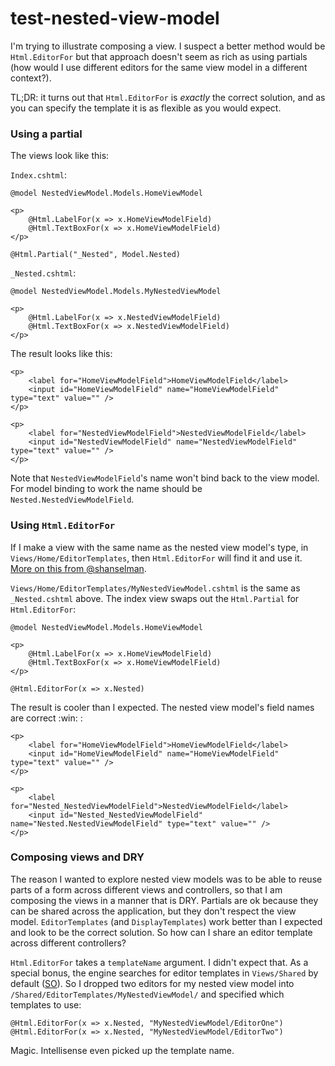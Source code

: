 test-nested-view-model
======================

I'm trying to illustrate composing a view. I suspect a better method would be `Html.EditorFor` but that approach doesn't seem as rich as using partials (how would I use different editors for the same view model in a different context?).

TL;DR: it turns out that `Html.EditorFor` is _exactly_ the correct solution, and as you can specify the template it is as flexible as you would expect.


### Using a partial

The views look like this:

`Index.cshtml`:

	@model NestedViewModel.Models.HomeViewModel

	<p>
	    @Html.LabelFor(x => x.HomeViewModelField)
	    @Html.TextBoxFor(x => x.HomeViewModelField)
	</p>

	@Html.Partial("_Nested", Model.Nested)

`_Nested.cshtml`:

	@model NestedViewModel.Models.MyNestedViewModel

	<p>
	    @Html.LabelFor(x => x.NestedViewModelField)
	    @Html.TextBoxFor(x => x.NestedViewModelField)
	</p>

The result looks like this:

	<p>
	    <label for="HomeViewModelField">HomeViewModelField</label>
	    <input id="HomeViewModelField" name="HomeViewModelField" type="text" value="" />
	</p>

	<p>
	    <label for="NestedViewModelField">NestedViewModelField</label>
	    <input id="NestedViewModelField" name="NestedViewModelField" type="text" value="" />
	</p>

Note that `NestedViewModelField`'s name won't bind back to the view model. For model binding to work the name should be `Nested.NestedViewModelField`.


### Using `Html.EditorFor`

If I make a view with the same name as the nested view model's type, in `Views/Home/EditorTemplates`, then `Html.EditorFor` will find it and use it. [More on this from @shanselman](http://www.hanselman.com/blog/ASPNETMVCDisplayTemplateAndEditorTemplatesForEntityFrameworkDbGeographySpatialTypes.aspx).

`Views/Home/EditorTemplates/MyNestedViewModel.cshtml` is the same as `_Nested.cshtml` above. The index view swaps out the `Html.Partial` for `Html.EditorFor`:

	@model NestedViewModel.Models.HomeViewModel

	<p>
	    @Html.LabelFor(x => x.HomeViewModelField)
	    @Html.TextBoxFor(x => x.HomeViewModelField)
	</p>

	@Html.EditorFor(x => x.Nested)

The result is cooler than I expected. The nested view model's field names are correct :win: :

	<p>
	    <label for="HomeViewModelField">HomeViewModelField</label>
	    <input id="HomeViewModelField" name="HomeViewModelField" type="text" value="" />
	</p>

	<p>
	    <label for="Nested_NestedViewModelField">NestedViewModelField</label>
	    <input id="Nested_NestedViewModelField" name="Nested.NestedViewModelField" type="text" value="" />
	</p>


### Composing views and DRY

The reason I wanted to explore nested view models was to be able to reuse parts of a form across different views and controllers, so that I am composing the views in a manner that is DRY. Partials are ok because they can be shared across the application, but they don't respect the view model. `EditorTemplates` (and `DisplayTemplates`) work better than I expected and look to be the correct solution. So how can I share an editor template across different controllers?

`Html.EditorFor` takes a `templateName` argument. I didn't expect that. As a special bonus, the engine searches for editor templates in `Views/Shared` by default ([SO](http://stackoverflow.com/a/7841835/149259)). So I dropped two editors for my nested view model into `/Shared/EditorTemplates/MyNestedViewModel/` and specified which templates to use:

	@Html.EditorFor(x => x.Nested, "MyNestedViewModel/EditorOne")
	@Html.EditorFor(x => x.Nested, "MyNestedViewModel/EditorTwo")

Magic. Intellisense even picked up the template name.





